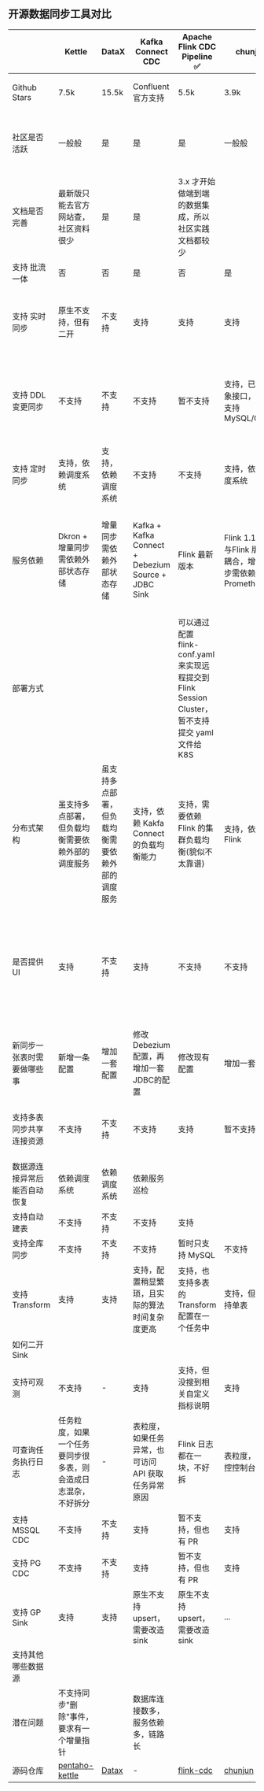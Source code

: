 ## 开源数据同步工具对比

|  | Kettle | DataX | Kafka Connect CDC | Apache Flink CDC Pipeline :white_check_mark: | chunjun | bitsail | Apache inlong | Apache Seatunnel :white_check_mark: | RestCloud | Tapdata | Nifi | DBSyncer
| ------ | ------ | ------ | ------ | ------ | ------ | ------ | ------ | ------ | ------ | ------ | ------ | ------ |
| Github Stars | 7.5k | 15.5k | Confluent官方支持 | 5.5k | 3.9k | 1.6k | 1.3k | 7.6k | 不开源，但有社区版，群电在评估 | 480 | 4.6k | 2.4k
| 社区是否活跃 | 一般般 | 是 | 是 | 是 | 一般般 | 近半年已死 | 是 | 是，定期有线上Meeting | - | 官方维护居多，社区群很冷清 | 是 | Gitee Top1 的数据同步工具
| 文档是否完善 | 最新版只能去官方网站查，社区资料很少 | 是 | 是 | 3.x 才开始做端到端的数据集成，所以社区实践文档都较少 | | 最近一年文档没咋更新 | 是，但社区实践案例很少 | 是，公众号也每天更新
| 支持 批流一体 | 否 | 否 | 是 | 否 | 是 | 是 | 否 | 是 | 是 | 否 | 是 
| 支持 实时同步 | 原生不支持，但有二开 | 不支持 | 支持 | 支持 | 支持 | 支持 | 支持 | 支持 | 支持 | 支持 | 目前仅支持了 MySQL，尚未支持 PG、MSSQL
| 支持 DDL 变更同步 | 不支持 | 不支持 | 不支持 | 暂不支持 | 支持，已有抽象接口，目前支持 MySQL/Oracle | 支持，但没细看具体支持哪个 | 支持，但这块没有统一的接口抽象，代码实现有点乱 | 支持，实现框架已有，目前仅支持了 MySQL | | 文档提到支持，但 issue 中显示暂不支持 |  
| 支持 定时同步 | 支持，依赖调度系统 | 支持，依赖调度系统 | 不支持 | 不支持 | 支持，依赖调度系统 | 支持 | 不支持 | 支持，依赖调度系统  | 支持|  | 
| 服务依赖 | Dkron + 增量同步需依赖外部状态存储 | 增量同步需依赖外部状态存储 | Kafka + Kafka Connect + Debezium Source + JDBC Sink | Flink 最新版本 | Flink 1.16.x，与Flink 版本强耦合，增量同步需依赖 Prometheus | Flink | 依赖 Flink CDC 项目，文档提到只支持 Flink 1.13 和 1.15 两个版本，略低 | 最新版本不再强依赖 Flink，Flink仅作为计算引擎，不依赖 flink-cdc 项目 |
| 部署方式 | | | | 可以通过配置 flink-conf.yaml 来实现远程提交到 Flink Session Cluster，暂不支持提交 yaml 文件给 K8S | | | 底层是 Flink SQL，但用户在管理页面上操作也无需关心 Flink SQL | 支持 Flink on K8S Application Mode 的部署方式 |
| 分布式架构 | 虽支持多点部署，但负载均衡需要依赖外部的调度服务 | 虽支持多点部署，但负载均衡需要依赖外部的调度服务 | 支持，依赖 Kakfa Connect 的负载均衡能力 | 支持，需要依赖 Flink 的集群负载均衡(貌似不太靠谱) | 支持，依赖 Flink | 支持，依赖 Flink | 支持，依赖 Flink | 支持，依赖 Flink |  | 
| 是否提供 UI | 支持 | 不支持 | 支持 | 不支持 | 不支持 | 不支持 | 支持，虽然审批逻辑更完善，但核心的数据同步功能用起来总报错，也不知道哪的问题 | 支持，新支持，看 Issue 有一些影响使用的问题
| 新同步一张表时需要做哪些事 | 新增一条配置 | 增加一套配置 | 修改Debezium配置，再增加一套JDBC的配置 | 修改现有配置 | 增加一套配置 | 增加一套配置 | 增加一套配置，下游一张表就得对应一个任务 | 修改现有配置
| 支持多表同步共享连接资源 | 不支持 | 不支持 | 不支持 | 支持 | 暂不支持 | 不支持 | 因基于 Flink SQL，暂不支持共享 | 支持
| 数据源连接异常后能否自动恢复 | 依赖调度系统 | 依赖调度系统 | 依赖服务巡检 |
| 支持自动建表 | 不支持 | 不支持 | 不支持 | 支持 | | | | 支持 |  
| 支持全库同步 | 不支持 | 不支持 | 不支持 | 暂时只支持 MySQL | 不支持 | | 暂时只支持 MySQL | 支持 |
| 支持 Transform | 支持 | 支持 | 支持，配置稍显繁琐，且实际的算法时间复杂度更高 | 支持，也支持多表的 Transform 配置在一个任务中 | 支持，但只支持单表 | 不支持 | 支持，但不支持一个任务配置多个表的 Transform | 支持，但暂不支持一个任务配置多个表的 Transform
| 如何二开 Sink | | | | | | | | | 不开源，所以不支持
| 支持可观测 | 不支持 | - | 支持 | 支持，但没搜到相关自定义指标说明 | 支持 | ? | 支持，还自定义了指标 | 支持
| 可查询任务执行日志 | 任务粒度，如果一个任务要同步很多表，则会造成日志混杂，不好拆分 | - | 表粒度，如果任务异常，也可访问 API 获取任务异常原因 | Flink 日志都在一块，不好拆 | 表粒度，可监控控制台输出 |  ? | 待查 | Flink 日志都在一块，不好拆，不确定 Rest API 能否做到表粒度的拆分
| 支持 MSSQL CDC | 不支持 | 不支持 | 支持 | 暂不支持，但也有 PR | 支持 | 支持 | 支持 |支持
| 支持 PG CDC | 不支持 | 不支持 | 支持 | 暂不支持，但也有 PR | 支持 | 不支持 | 支持 |支持
| 支持 GP Sink | 支持 | 支持 | 原生不支持 upsert，需要改造 sink | 原生不支持 upsert，需要改造 sink | ...
| 支持其他哪些数据源 | | 
| 潜在问题 | 不支持同步"删除"事件，要求有一个增量指针 | | 数据库连接数多，服务依赖多，链路长 | 
| 源码仓库 | [pentaho-kettle](https://github.com/pentaho/pentaho-kettle) | [Datax](https://github.com/alibaba/DataX) | - | [flink-cdc](https://github.com/apache/flink-cdc)| [chunjun](https://github.com/DTStack/chunjun) | [bitsail](https://github.com/bytedance/bitsail) | [inlong](https://github.com/apache/inlong) | [seatunnel](https://github.com/apache/seatunnel) | | [tapdata](https://github.com/tapdata/tapdata) | [nifi](https://github.com/apache/nifi/) | [DBSyncer](https://gitee.com/ghi/dbsyncer)
